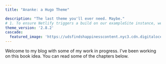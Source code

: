 ```yaml
---
title: "Ananke: a Hugo Theme"

description: "The last theme you'll ever need. Maybe."
# 1. To ensure Netlify triggers a build on our exampleSite instance, we need to change a file in the exampleSite directory.
theme_version: '2.8.2'
cascade:
  featured_image: 'https://udsfindshappinesscontent.nyc3.cdn.digitaloceanspaces.com/header_image.jpg'
---
```

Welcome to my blog with some of my work in progress. I've been working on this book idea. You can read some of the chapters below.
